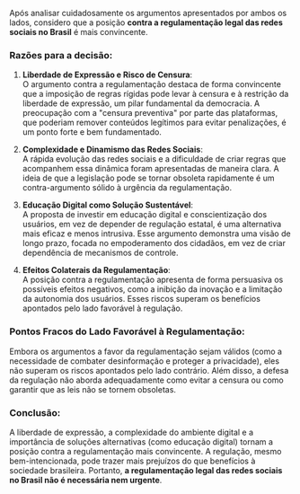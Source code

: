 Após analisar cuidadosamente os argumentos apresentados por ambos os lados, considero que a posição **contra a regulamentação legal das redes sociais no Brasil** é mais convincente.  

### Razões para a decisão:  

1. **Liberdade de Expressão e Risco de Censura**:  
   O argumento contra a regulamentação destaca de forma convincente que a imposição de regras rígidas pode levar à censura e à restrição da liberdade de expressão, um pilar fundamental da democracia. A preocupação com a "censura preventiva" por parte das plataformas, que poderiam remover conteúdos legítimos para evitar penalizações, é um ponto forte e bem fundamentado.  

2. **Complexidade e Dinamismo das Redes Sociais**:  
   A rápida evolução das redes sociais e a dificuldade de criar regras que acompanhem essa dinâmica foram apresentadas de maneira clara. A ideia de que a legislação pode se tornar obsoleta rapidamente é um contra-argumento sólido à urgência da regulamentação.  

3. **Educação Digital como Solução Sustentável**:  
   A proposta de investir em educação digital e conscientização dos usuários, em vez de depender de regulação estatal, é uma alternativa mais eficaz e menos intrusiva. Esse argumento demonstra uma visão de longo prazo, focada no empoderamento dos cidadãos, em vez de criar dependência de mecanismos de controle.  

4. **Efeitos Colaterais da Regulamentação**:  
   A posição contra a regulamentação apresenta de forma persuasiva os possíveis efeitos negativos, como a inibição da inovação e a limitação da autonomia dos usuários. Esses riscos superam os benefícios apontados pelo lado favorável à regulação.  

### Pontos Fracos do Lado Favorável à Regulamentação:  
Embora os argumentos a favor da regulamentação sejam válidos (como a necessidade de combater desinformação e proteger a privacidade), eles não superam os riscos apontados pelo lado contrário. Além disso, a defesa da regulação não aborda adequadamente como evitar a censura ou como garantir que as leis não se tornem obsoletas.  

### Conclusão:  
A liberdade de expressão, a complexidade do ambiente digital e a importância de soluções alternativas (como educação digital) tornam a posição contra a regulamentação mais convincente. A regulação, mesmo bem-intencionada, pode trazer mais prejuízos do que benefícios à sociedade brasileira. Portanto, **a regulamentação legal das redes sociais no Brasil não é necessária nem urgente**.